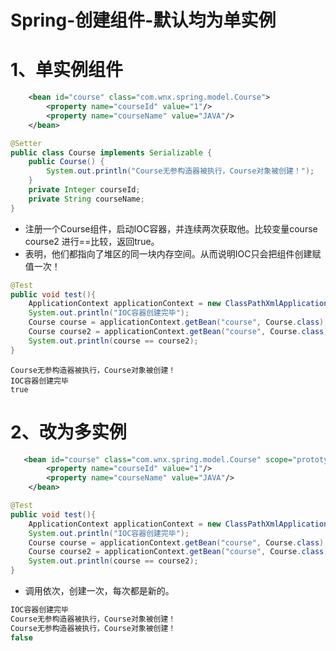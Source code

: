 # Spring-创建组件-默认均为单实例

# 1、单实例组件

```xml
    <bean id="course" class="com.wnx.spring.model.Course">
        <property name="courseId" value="1"/>
        <property name="courseName" value="JAVA"/>
    </bean>
```

```java
@Setter
public class Course implements Serializable {
    public Course() {
        System.out.println("Course无参构造器被执行，Course对象被创建！");
    }
    private Integer courseId;
    private String courseName;
}
```

- 注册一个Course组件，启动IOC容器，并连续两次获取他。比较变量course course2 进行==比较，返回true。
- 表明，他们都指向了堆区的同一块内存空间。从而说明IOC只会把组件创建赋值一次！

```java
@Test
public void test(){
    ApplicationContext applicationContext = new ClassPathXmlApplicationContext("spring.xml");
    System.out.println("IOC容器创建完毕");
    Course course = applicationContext.getBean("course", Course.class);
    Course course2 = applicationContext.getBean("course", Course.class);
    System.out.println(course == course2); 
}
```

```
Course无参构造器被执行，Course对象被创建！
IOC容器创建完毕
true
```

# 2、改为多实例

```xml
   <bean id="course" class="com.wnx.spring.model.Course" scope="prototype">
        <property name="courseId" value="1"/>
        <property name="courseName" value="JAVA"/>
    </bean>
```

```java
@Test
public void test(){
    ApplicationContext applicationContext = new ClassPathXmlApplicationContext("spring.xml");
    System.out.println("IOC容器创建完毕");
    Course course = applicationContext.getBean("course", Course.class);
    Course course2 = applicationContext.getBean("course", Course.class);
    System.out.println(course == course2);
}
```

- 调用依次，创建一次，每次都是新的。

```c#
IOC容器创建完毕
Course无参构造器被执行，Course对象被创建！
Course无参构造器被执行，Course对象被创建！
false
```

